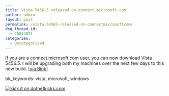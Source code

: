 ```yaml
---
title: Vista 5456.5 released on connect.microsoft.com
author: admin
layout: post
permalink: /vista-54565-released-on-connectmicrosoftcom/
dsq_thread_id:
  - 26014891
categories:
  - Uncategorized
---
```

If you are a [connect.microsoft.com][1] user, you can now download Vista 5456.5. I will be upgrading both my machines over the next few days to this new build. [[via Bink][2]]

bk_keywords: vista, microsoft, windows

[<img src="http://www.dotnetkicks.com/Services/Images/KickItImageGenerator.ashx?url=http://blog.lotas-smartman.net/archive/2006/06/24/12574.aspx" border="0" alt="kick it on dotnetkicks.com" />][3]

 [1]: http://connect.microsoft.com
 [2]: http://bink.nu/Article7548.bink
 [3]: http://www.dotnetkicks.com/kick/?url=http://blog.lotas-smartman.net/archive/2006/06/24/12574.aspx